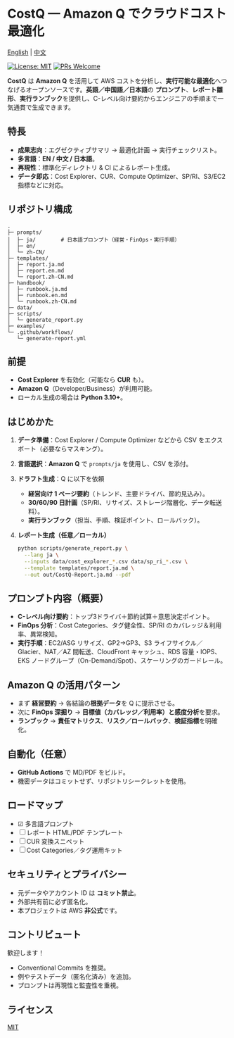 # CostQ — Amazon Q でクラウドコスト最適化

[English](./README.md) | [中文](./README.zh-CN.md)

[![License: MIT](https://img.shields.io/badge/License-MIT-blue.svg)](#ライセンス)
[![PRs Welcome](https://img.shields.io/badge/PRs-welcome-brightgreen.svg)](#コントリビュート)

**CostQ** は **Amazon Q** を活用して AWS コストを分析し、**実行可能な最適化**へつなげるオープンソースです。**英語／中国語／日本語**の **プロンプト**、**レポート雛形**、**実行ランブック**を提供し、C-レベル向け要約からエンジニアの手順まで一気通貫で生成できます。

## 特長

* **成果志向**：エグゼクティブサマリ → 最適化計画 → 実行チェックリスト。
* **多言語**：**EN / 中文 / 日本語**。
* **再現性**：標準化ディレクトリ & CI によるレポート生成。
* **データ即応**：Cost Explorer、CUR、Compute Optimizer、SP/RI、S3/EC2 指標などに対応。

## リポジトリ構成

```
.
├─ prompts/
│  ├─ ja/        # 日本語プロンプト（経営・FinOps・実行手順）
│  ├─ en/
│  └─ zh-CN/
├─ templates/
│  ├─ report.ja.md
│  ├─ report.en.md
│  └─ report.zh-CN.md
├─ handbook/
│  ├─ runbook.ja.md
│  ├─ runbook.en.md
│  └─ runbook.zh-CN.md
├─ data/
├─ scripts/
│  └─ generate_report.py
├─ examples/
└─ .github/workflows/
   └─ generate-report.yml
```

## 前提

* **Cost Explorer** を有効化（可能なら **CUR** も）。
* **Amazon Q**（Developer/Business）が利用可能。
* ローカル生成の場合は **Python 3.10+**。

## はじめかた

1. **データ準備**：Cost Explorer / Compute Optimizer などから CSV をエクスポート（必要ならマスキング）。
2. **言語選択**：**Amazon Q** で `prompts/ja` を使用し、CSV を添付。
3. **ドラフト生成**：Q に以下を依頼

   * **経営向け 1 ページ要約**（トレンド、主要ドライバ、節約見込み）。
   * **30/60/90 日計画**（SP/RI、リサイズ、ストレージ階層化、データ転送料）。
   * **実行ランブック**（担当、手順、検証ポイント、ロールバック）。
4. **レポート生成（任意／ローカル）**

   ```bash
   python scripts/generate_report.py \
     --lang ja \
     --inputs data/cost_explorer_*.csv data/sp_ri_*.csv \
     --template templates/report.ja.md \
     --out out/CostQ-Report.ja.md --pdf
   ```

## プロンプト内容（概要）

* **C-レベル向け要約**：トップ3ドライバ＋節約試算＋意思決定ポイント。
* **FinOps 分析**：Cost Categories、タグ健全性、SP/RI のカバレッジ＆利用率、異常検知。
* **実行手順**：EC2/ASG リサイズ、GP2→GP3、S3 ライフサイクル／Glacier、NAT／AZ 間転送、CloudFront キャッシュ、RDS 容量・IOPS、EKS ノードグループ（On-Demand/Spot）、スケーリングのガードレール。

## Amazon Q の活用パターン

* まず **経営要約** → 各結論の**根拠データ**を Q に提示させる。
* 次に **FinOps 深掘り** → **目標値（カバレッジ／利用率）**と**感度分析**を要求。
* **ランブック** → **責任マトリクス**、**リスク／ロールバック**、**検証指標**を明確化。

## 自動化（任意）

* **GitHub Actions** で MD/PDF をビルド。
* 機密データはコミットせず、リポジトリシークレットを使用。

## ロードマップ

* ☑ 多言語プロンプト
* ☐ レポート HTML/PDF テンプレート
* ☐ CUR 変換スニペット
* ☐ Cost Categories／タグ運用キット

## セキュリティとプライバシー

* 元データやアカウント ID は **コミット禁止**。
* 外部共有前に必ず匿名化。
* 本プロジェクトは AWS **非公式**です。

## コントリビュート

歓迎します！

* Conventional Commits を推奨。
* 例やテストデータ（匿名化済み）を追加。
* プロンプトは再現性と監査性を重視。

## ライセンス

[MIT](./LICENSE)
